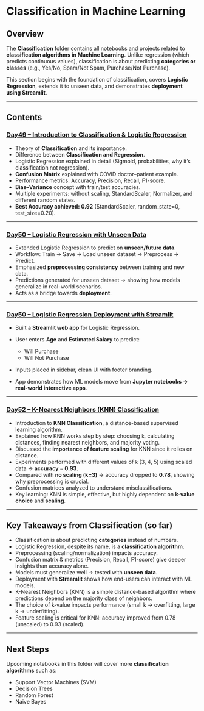 # Classification in Machine Learning

## Overview

The **Classification** folder contains all notebooks and projects related to **classification algorithms in Machine Learning**.
Unlike regression (which predicts continuous values), classification is about predicting **categories or classes** (e.g., Yes/No, Spam/Not Spam, Purchase/Not Purchase).

This section begins with the foundation of classification, covers **Logistic Regression**, extends it to unseen data, and demonstrates **deployment using Streamlit**.

---

## Contents

### [Day49 – Introduction to Classification & Logistic Regression](Day49_Intro_to_Classification_&_Logistic_Regression)

* Theory of **Classification** and its importance.
* Difference between **Classification and Regression**.
* Logistic Regression explained in detail (Sigmoid, probabilities, why it’s classification not regression).
* **Confusion Matrix** explained with COVID doctor–patient example.
* Performance metrics: Accuracy, Precision, Recall, F1-score.
* **Bias–Variance** concept with train/test accuracies.
* Multiple experiments: without scaling, StandardScaler, Normalizer, and different random states.
* **Best Accuracy achieved: 0.92** (StandardScaler, random\_state=0, test\_size=0.20).

---

### [Day50 – Logistic Regression with Unseen Data](Day50a_Logistic_Regression_on_Unseen_Data)

* Extended Logistic Regression to predict on **unseen/future data**.
* Workflow: Train → Save → Load unseen dataset → Preprocess → Predict.
* Emphasized **preprocessing consistency** between training and new data.
* Predictions generated for unseen dataset → showing how models generalize in real-world scenarios.
* Acts as a bridge towards **deployment**.

---

### [Day50 – Logistic Regression Deployment with Streamlit](Day50b_LR_Deployment_with_Streamlit)

* Built a **Streamlit web app** for Logistic Regression.
* User enters **Age** and **Estimated Salary** to predict:

  * Will Purchase
  * Will Not Purchase
* Inputs placed in sidebar, clean UI with footer branding.
* App demonstrates how ML models move from **Jupyter notebooks → real-world interactive apps**.

---

### [Day52 – K-Nearest Neighbors (KNN) Classification](Day52_K-Nearest_Neighbors_(KNN)_Classification)

* Introduction to **KNN Classification**, a distance-based supervised learning algorithm.
* Explained how KNN works step by step: choosing `k`, calculating distances, finding nearest neighbors, and majority voting.
* Discussed the **importance of feature scaling** for KNN since it relies on distance.
* Experiments performed with different values of `k` (3, 4, 5) using scaled data → **accuracy = 0.93**.
* Compared with **no scaling (k=3)** → accuracy dropped to **0.78**, showing why preprocessing is crucial.
* Confusion matrices analyzed to understand misclassifications.
* Key learning: KNN is simple, effective, but highly dependent on **k-value choice** and **scaling**.

---

## Key Takeaways from Classification (so far)

* Classification is about predicting **categories** instead of numbers.
* Logistic Regression, despite its name, is a **classification algorithm**.
* Preprocessing (scaling/normalization) impacts accuracy.
* Confusion matrix & metrics (Precision, Recall, F1-score) give deeper insights than accuracy alone.
* Models must generalize well → tested with **unseen data**.
* Deployment with **Streamlit** shows how end-users can interact with ML models.
* K-Nearest Neighbors (KNN) is a simple distance-based algorithm where predictions depend on the majority class of neighbors.
* The choice of k-value impacts performance (small k → overfitting, large k → underfitting).
* Feature scaling is critical for KNN: accuracy improved from 0.78 (unscaled) to 0.93 (scaled).

---

## Next Steps

Upcoming notebooks in this folder will cover more **classification algorithms** such as:

* Support Vector Machines (SVM)
* Decision Trees
* Random Forest
* Naive Bayes
